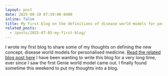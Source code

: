 ```yaml
---
layout: post
date: 2025-08-10 07:59:00-0400
inline: false
title: My first blog on the definitions of disease world models for personalised medicine.
related_posts: 
  - /posts/2025-07-05-my-first-blog/
---
```


I wrote my first blog to share some of my thoughts on defining the new concept, disease world models for personalised medicine. [Read the related blog post here](/posts/2025-07-05-my-first-blog/) I have been wanting to write this blog for a very long time, ever since I saw the first Genie world model came out. I finally found sometime this weekend to put my thoughts into a blog.  
